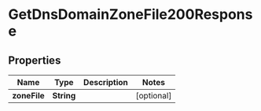 

# GetDnsDomainZoneFile200Response


## Properties

| Name | Type | Description | Notes |
|------------ | ------------- | ------------- | -------------|
|**zoneFile** | **String** |  |  [optional] |



